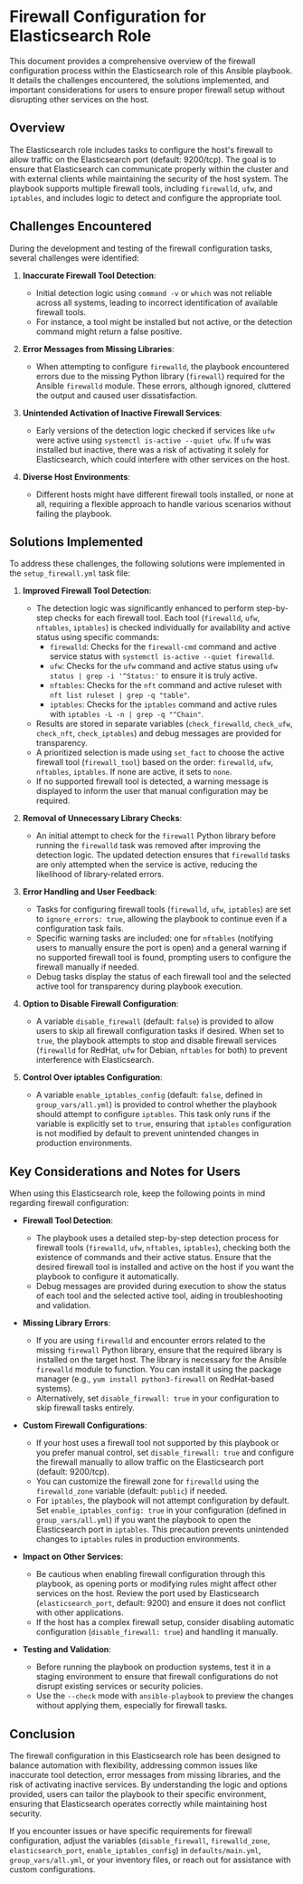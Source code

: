 # Firewall Configuration for Elasticsearch Role

This document provides a comprehensive overview of the firewall configuration process within the Elasticsearch role of this Ansible playbook. It details the challenges encountered, the solutions implemented, and important considerations for users to ensure proper firewall setup without disrupting other services on the host.

## Overview

The Elasticsearch role includes tasks to configure the host's firewall to allow traffic on the Elasticsearch port (default: 9200/tcp). The goal is to ensure that Elasticsearch can communicate properly within the cluster and with external clients while maintaining the security of the host system. The playbook supports multiple firewall tools, including `firewalld`, `ufw`, and `iptables`, and includes logic to detect and configure the appropriate tool.

## Challenges Encountered

During the development and testing of the firewall configuration tasks, several challenges were identified:

1. **Inaccurate Firewall Tool Detection**:
   - Initial detection logic using `command -v` or `which` was not reliable across all systems, leading to incorrect identification of available firewall tools.
   - For instance, a tool might be installed but not active, or the detection command might return a false positive.

2. **Error Messages from Missing Libraries**:
   - When attempting to configure `firewalld`, the playbook encountered errors due to the missing Python library (`firewall`) required for the Ansible `firewalld` module. These errors, although ignored, cluttered the output and caused user dissatisfaction.

3. **Unintended Activation of Inactive Firewall Services**:
   - Early versions of the detection logic checked if services like `ufw` were active using `systemctl is-active --quiet ufw`. If `ufw` was installed but inactive, there was a risk of activating it solely for Elasticsearch, which could interfere with other services on the host.

4. **Diverse Host Environments**:
   - Different hosts might have different firewall tools installed, or none at all, requiring a flexible approach to handle various scenarios without failing the playbook.

## Solutions Implemented

To address these challenges, the following solutions were implemented in the `setup_firewall.yml` task file:

1. **Improved Firewall Tool Detection**:
   - The detection logic was significantly enhanced to perform step-by-step checks for each firewall tool. Each tool (`firewalld`, `ufw`, `nftables`, `iptables`) is checked individually for availability and active status using specific commands:
     - `firewalld`: Checks for the `firewall-cmd` command and active service status with `systemctl is-active --quiet firewalld`.
     - `ufw`: Checks for the `ufw` command and active status using `ufw status | grep -i '^Status:'` to ensure it is truly active.
     - `nftables`: Checks for the `nft` command and active ruleset with `nft list ruleset | grep -q "table"`.
     - `iptables`: Checks for the `iptables` command and active rules with `iptables -L -n | grep -q "^Chain"`.
   - Results are stored in separate variables (`check_firewalld`, `check_ufw`, `check_nft`, `check_iptables`) and debug messages are provided for transparency.
   - A prioritized selection is made using `set_fact` to choose the active firewall tool (`firewall_tool`) based on the order: `firewalld`, `ufw`, `nftables`, `iptables`. If none are active, it sets to `none`.
   - If no supported firewall tool is detected, a warning message is displayed to inform the user that manual configuration may be required.

2. **Removal of Unnecessary Library Checks**:
   - An initial attempt to check for the `firewall` Python library before running the `firewalld` task was removed after improving the detection logic. The updated detection ensures that `firewalld` tasks are only attempted when the service is active, reducing the likelihood of library-related errors.

3. **Error Handling and User Feedback**:
   - Tasks for configuring firewall tools (`firewalld`, `ufw`, `iptables`) are set to `ignore_errors: true`, allowing the playbook to continue even if a configuration task fails.
   - Specific warning tasks are included: one for `nftables` (notifying users to manually ensure the port is open) and a general warning if no supported firewall tool is found, prompting users to configure the firewall manually if needed.
   - Debug tasks display the status of each firewall tool and the selected active tool for transparency during playbook execution.

4. **Option to Disable Firewall Configuration**:
   - A variable `disable_firewall` (default: `false`) is provided to allow users to skip all firewall configuration tasks if desired. When set to `true`, the playbook attempts to stop and disable firewall services (`firewalld` for RedHat, `ufw` for Debian, `nftables` for both) to prevent interference with Elasticsearch.

5. **Control Over iptables Configuration**:
   - A variable `enable_iptables_config` (default: `false`, defined in `group_vars/all.yml`) is provided to control whether the playbook should attempt to configure `iptables`. This task only runs if the variable is explicitly set to `true`, ensuring that `iptables` configuration is not modified by default to prevent unintended changes in production environments.

## Key Considerations and Notes for Users

When using this Elasticsearch role, keep the following points in mind regarding firewall configuration:

- **Firewall Tool Detection**:
  - The playbook uses a detailed step-by-step detection process for firewall tools (`firewalld`, `ufw`, `nftables`, `iptables`), checking both the existence of commands and their active status. Ensure that the desired firewall tool is installed and active on the host if you want the playbook to configure it automatically.
  - Debug messages are provided during execution to show the status of each tool and the selected active tool, aiding in troubleshooting and validation.

- **Missing Library Errors**:
  - If you are using `firewalld` and encounter errors related to the missing `firewall` Python library, ensure that the required library is installed on the target host. The library is necessary for the Ansible `firewalld` module to function. You can install it using the package manager (e.g., `yum install python3-firewall` on RedHat-based systems).
  - Alternatively, set `disable_firewall: true` in your configuration to skip firewall tasks entirely.

- **Custom Firewall Configurations**:
  - If your host uses a firewall tool not supported by this playbook or you prefer manual control, set `disable_firewall: true` and configure the firewall manually to allow traffic on the Elasticsearch port (default: 9200/tcp).
  - You can customize the firewall zone for `firewalld` using the `firewalld_zone` variable (default: `public`) if needed.
  - For `iptables`, the playbook will not attempt configuration by default. Set `enable_iptables_config: true` in your configuration (defined in `group_vars/all.yml`) if you want the playbook to open the Elasticsearch port in `iptables`. This precaution prevents unintended changes to `iptables` rules in production environments.

- **Impact on Other Services**:
  - Be cautious when enabling firewall configuration through this playbook, as opening ports or modifying rules might affect other services on the host. Review the port used by Elasticsearch (`elasticsearch_port`, default: 9200) and ensure it does not conflict with other applications.
  - If the host has a complex firewall setup, consider disabling automatic configuration (`disable_firewall: true`) and handling it manually.

- **Testing and Validation**:
  - Before running the playbook on production systems, test it in a staging environment to ensure that firewall configurations do not disrupt existing services or security policies.
  - Use the `--check` mode with `ansible-playbook` to preview the changes without applying them, especially for firewall tasks.

## Conclusion

The firewall configuration in this Elasticsearch role has been designed to balance automation with flexibility, addressing common issues like inaccurate tool detection, error messages from missing libraries, and the risk of activating inactive services. By understanding the logic and options provided, users can tailor the playbook to their specific environment, ensuring that Elasticsearch operates correctly while maintaining host security.

If you encounter issues or have specific requirements for firewall configuration, adjust the variables (`disable_firewall`, `firewalld_zone`, `elasticsearch_port`, `enable_iptables_config`) in `defaults/main.yml`, `group_vars/all.yml`, or your inventory files, or reach out for assistance with custom configurations.
